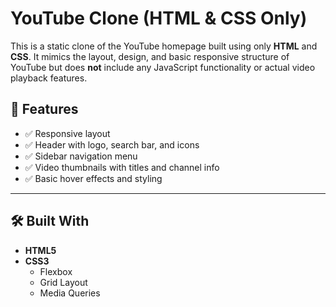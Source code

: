 # YouTube Clone (HTML & CSS Only)

This is a static clone of the YouTube homepage built using only **HTML** and **CSS**.
It mimics the layout, design, and basic responsive structure of YouTube but does **not** include any JavaScript functionality or actual video playback features.

## 🚀 Features

- ✅ Responsive layout
- ✅ Header with logo, search bar, and icons
- ✅ Sidebar navigation menu
- ✅ Video thumbnails with titles and channel info
- ✅ Basic hover effects and styling

---

## 🛠️ Built With

- **HTML5**
- **CSS3**
  - Flexbox
  - Grid Layout
  - Media Queries
